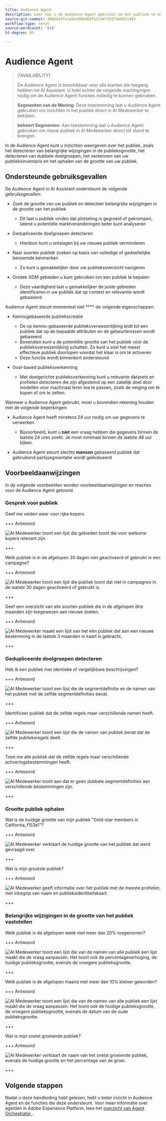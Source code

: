 ```yaml
---
title: Audience Agent
description: Leer hoe u de Audience Agent gebruikt om een publiek te maken, wijzigingen in het publiek weer te geven, dubbele doelgroepen te detecteren en publieksinzichten weer te geven.
source-git-commit: 4bb6da3fe1abee98446df62c94730274e0931493
workflow-type: tm+mt
source-wordcount: '816'
ht-degree: 0%

---
```



# Audience Agent

>[!AVAILABILITY]
>
>De Audience Agent is beschikbaar voor alle klanten die toegang hebben tot AI Assistant. U hebt echter de volgende machtigingen nodig om de Audience Agent-functies volledig te kunnen gebruiken.
>
>**Segmenten van de Mening**: Deze toestemming laat u Audience Agent gebruiken om inzichten in het publiek direct in AI Medewerker te bekijken.
>
>**beheert Segmenten**: Aan toestemming laat u Audience Agent gebruiken om nieuw publiek in AI Medewerker direct tot stand te brengen.

In de Audience Agent kunt u inzichten weergeven over het publiek, zoals het detecteren van belangrijke wijzigingen in de publieksgrootte, het detecteren van dubbele doelgroepen, het verkennen van uw publieksinventaris en het ophalen van de grootte van uw publiek.

## Ondersteunde gebruiksgevallen

De Audience Agent in AI Assistant ondersteunt de volgende gebruiksgevallen:

- Zoek de grootte van uw publiek en detecteer belangrijke wijzigingen in de grootte van het publiek

   - Dit laat u publiek vinden dat plotseling is gegroeid of gekrompen, latend u potentiële marktveranderingen beter kunt analyseren

- Gedupliceerde doelgroepen detecteren

   - Hierdoor kunt u ontslagen bij uw nieuwe publiek verminderen

- Naar soorten publiek zoeken op basis van volledige of gedeeltelijke benoemde kenmerken

   - Zo kunt u gemakkelijker door uw publieksoverzicht navigeren

- Ontdek XDM gebieden u kunt gebruiken om een publiek te bepalen

   - Deze vaardigheid laat u gemakkelijker de juiste gebieden identificeren in uw publiek dat op context en relevantie wordt gebaseerd

Audience Agent steunt momenteel niet **** de volgende eigenschappen:

- Kennisgebaseerde publiekscreatie

   - De op kennis-gebaseerde publieksverwezenlijking leidt tot een publiek dat op de bepaalde attributen en de gebeurtenissen wordt gebaseerd
   - Bovendien kunt u de potentiële grootte van het publiek vóór de publieksverwezenlijking schatten. Zo kunt u snel het meest effectieve publiek doorlopen voordat het klaar is om te activeren
   - Deze functie wordt binnenkort ondersteund

- Goal-based publieksverkenning

   - Met doelgerichte publieksverkenning kunt u relevante datasets en profielen detecteren die zijn afgestemd op een zakelijk doel door modellen voor machinaal leren toe te passen, zoals de neiging om te kopen of om te zetten.

Wanneer u Audience Agent gebruikt, moet u bovendien rekening houden met de volgende beperkingen:

- Audience Agent heeft minstens 24 uur nodig om uw gegevens te verwerken

   - Bijvoorbeeld, kunt u **niet** een vraag hebben die gegevens binnen de laatste 24 uren zoekt. Je moet minimaal binnen de laatste 48 uur kijken.

- Audience Agent steunt slechts **mensen** gebaseerd publiek dat gebruikend partijsegmentatie wordt geëvalueerd

## Voorbeeldaanwijzingen

In de volgende voorbeelden worden voorbeeldaanwijzingen en reacties voor de Audience Agent getoond.

### Gesprek voor publiek

Geef me velden weer voor rijke kopers.

+++ Antwoord

![ AI Medewerker toont een lijst die gebieden toont die voor welkome kopers relevant zijn.](./images/audience/affluent-buyers.png)

+++

Welk publiek is in de afgelopen 30 dagen niet geactiveerd of gebruikt in een campagne?

+++ Antwoord

![ AI Medewerker toont een lijst die publiek toont dat niet in campagnes in de laatste 30 dagen geactiveerd of gebruikt is.](./images/audience/not-activated.png)

+++

Geef een overzicht van alle soorten publiek die in de afgelopen drie maanden zijn toegewezen aan nieuwe doelen.

+++ Antwoord

![ AI Medewerker maakt een lijst van het één publiek dat aan een nieuwe bestemming in de laatste 3 maanden in kaart is gebracht.](./images/audience/new-destination.png)

+++

### Gedupliceerde doelgroepen detecteren

Heb ik een publiek met identieke of vergelijkbare beschrijvingen?

+++ Antwoord

![ AI Medewerker toont een lijst die de segmentdefinitie en de namen van het publiek met de zelfde segmentdefinities bevat.](./images/audience/similar-descriptions.png)

+++

Identificeer publiek dat de zelfde regels maar verschillende namen heeft.

+++ Antwoord

![ AI Medewerker toont een lijst die de namen van publiek bevat dat de zelfde publieksregels deelt.](./images/audience/same-rules-different-names.png)

+++

Toon me alle publiek dat de zelfde regels maar verschillende activeringsbestemmingen heeft.

+++ Antwoord

![ AI Medewerker toont aan dat er geen dubbele segmentdefinities aan verschillende bestemmingen zijn.](./images/audience/same-rules-different-destinations.png)

+++

### Grootte publiek ophalen

Wat is de huidige grootte van mijn publiek &quot;Gold-star members in California_f153e1&quot;?

+++ Antwoord

![ AI Medewerker verklaart de huidige grootte van het publiek dat werd gevraagd over.](./images/audience/current-size.png)

+++

Wat is mijn grootste publiek?

+++ Antwoord

![ AI Medewerker geeft informatie over het publiek met de meeste profielen, met inbegrip van naam en publieksidentiteitskaart.](./images/audience/largest-audience.png)

+++

### Belangrijke wijzigingen in de grootte van het publiek vaststellen

Welk publiek is de afgelopen week met meer dan 20% toegenomen?

+++ Antwoord

![ AI Medewerker toont een lijst die van de namen van alle publiek een lijst maakt die de vraag aanpassen. Het toont ook de percentageverhoging, de huidige publieksgrootte, evenals de vroegere publieksgrootte.](./images/audience/increase-past-week.png)

+++

Welk publiek is de afgelopen maand met meer dan 10% kleiner geworden?

+++ Antwoord

![ AI Medewerker toont een lijst die van de namen van alle publiek een lijst maakt die de vraag aanpassen. Het toont ook de huidige publieksgrootte, de vroegere publieksgrootte, evenals de datum van de oude publieksgrootte.](./images/audience/decrease-month.png)

+++

Wat is mijn snelst groeiende publiek?

+++ Antwoord

![ AI Medewerker verklaart de naam van het snelst groeiende publiek, evenals de huidige grootte en het percentage van de groei.](./images/audience/fastest-growing.png)

+++

## Volgende stappen

Nadat u deze handleiding hebt gelezen, hebt u beter inzicht in Audience Agent en de functies die deze ondersteunt. Voor meer informatie over agenten in Adobe Experience Platform, lees het [ overzicht van Agent Orchestrator ](./agent-orchestrator.md).

